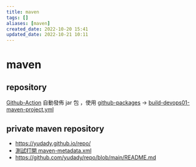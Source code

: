 ```yaml
---
title: maven
tags: []
aliases: [maven]
created_date: 2022-10-20 15:41
updated_date: 2022-10-21 10:11
---
```


# maven

## repository

[Github-Action](github/github-action.md) 自動發佈 jar 包 ，使用 [github-packages](github/github-packages.md)  ->   [build-devops01-maven-project.yml](https://raw.githubusercontent.com/yudady/spring-getting-started-guides/main/.github/workflows/build-devops01-maven-project.yml)  


## private maven repository

- https://yudady.github.io/repo/
- [測試打開 maven-metadata.xml](https://yudady.github.io/repo/maven2/io/github/yudady/bilibili-video/maven-metadata.xml)
- https://github.com/yudady/repo/blob/main/README.md
